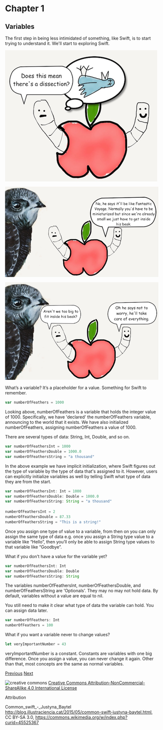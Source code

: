 # Chapter 1
## Variables

The first step in being less intimidated of something, like Swift, is to start trying to understand it. We'll start to exploring Swift.

![dissection](images/worm_dissection.jpg)

![bird](images/worm_bird.jpg)

![too big](images/worm_bird_too_big.jpg)

What’s a variable? It’s a placeholder for a value. Something for Swift to remember.

```javascript
var numberOfFeathers = 1000
```

Looking above, numberOfFeathers is a variable that holds the integer value of 1000. Specifically, we have 'declared' the numberOfFeathers variable, announcing to the world that it exists. We have also initialized numberOfFeathers, assigning numberOfFeathers a value of 1000.

There are several types of data: String, Int, Double, and so on.

```javascript
var numberOfFeathersInt = 1000
var numberOfFeathersDouble = 1000.0
var numberOfFeathersString = "a thousand"
```

In the above example we have implicit initialization, where Swift figures out the type of variable by the type of data that's assigned to it. However, users can explicitly initialize variables as well by telling Swift what type of data they are from the start.

```javascript
var numberOfFeathersInt: Int = 1000
var numberOfFeathersDouble: Double = 1000.0
var numberOfFeathersString: String = "a thousand"

numberOfFeathersInt = 2
numberOfFeathersDouble = 87.33
numberOfFeathersString = "This is a string!"
```

Once you assign one type of value to a variable, from then on you can only assign the same type of data e.g. once you assign a String type value to a variable like “Hello”,  then you’ll only be able to assign String type values to that variable like “Goodbye”.

What if you don't have a value for the variable yet?

```javascript
var numberOfFeathersInt: Int
var numberOfFeathersDouble: Double
var numberOfFeathersString: String
```

The variables numberOfFeathersInt, numberOfFeathersDouble, and numberOfFeathersString are 'Optionals'. They may no may not hold data. By default, variables without a value are equal to nil.

You still need to make it clear what type of data the variable can hold. You can assign data later.

```javascript
var numberOfFeathers: Int
numberOfFeathers = 100
```

What if you want a variable never to change values?

```javascript
let veryImportantNumber = 43
```

veryImportantNumber is a constant. Constants are variables with one big difference. Once you assign a value, you can never change it again. Other than that, most concepts are the same as normal variables.

[Previous](README.md) [Next](02.md)


![creative commons](https://i.creativecommons.org/l/by-nc-sa/4.0/88x31.png)
[Creative Commons Attribution-NonCommercial-ShareAlike 4.0 International License](http://creativecommons.org/licenses/by-nc-sa/4.0/)

Attribution

Common_swift_-_Justyna_Baytel http://blog.illustraciencia.cat/2015/05/common-swift-justyna-baytel.html, CC BY-SA 3.0, https://commons.wikimedia.org/w/index.php?curid=45525367
